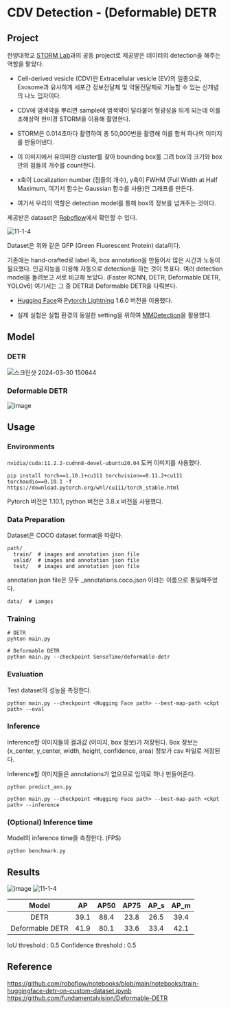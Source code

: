 # CDV Detection - (Deformable) DETR
## Project
한양대학교 [STORM Lab](https://doorykimlab.wixsite.com/spectromicroscopylab)과의 공동 project로 제공받은 데이터의 detection을 해주는 역할을 맡았다.

- Cell-derived vesicle (CDV)란 Extracellular vesicle (EV)의 일종으로, Exosome과 유사하게 세포간 정보전달체 및 약물전달체로 기능할 수 있는 신개념의 나노 입자이다.

- CDV에 염색약을 뿌리면 sample에 염색약이 달라붙어 형광성을 띄게 되는데 이를 초해상력 현미경 STORM을 이용해 촬영한다.

- STORM은 0.014초마다 촬영하여 총 50,000번을 촬영해 이를 합쳐 하나의 이미지를 만들어낸다.

- 이 이미지에서 유의미한 cluster를 찾아 bounding box를 그려 box의 크기와 box안의 점들의 개수를 count한다.

- x축이 Localization number (점들의 개수), y축이 FWHM (Full Width at Half Maximum, 여기서 함수는 Gaussian 함수를 사용)인 그래프를 만든다.

- 여기서 우리의 역할은 detection model를 통해 box의 정보를 넘겨주는 것이다.

제공받은 dataset은 [Roboflow](https://universe.roboflow.com/hj-lim/cluster-3puxp)에서 확인할 수 있다.

![11-1-4](https://github.com/larpp/Hanyang-Project-DETR/assets/87048326/f0a22492-d189-4b10-bc62-efeb2e569076)

Dataset은 위와 같은 GFP (Green Fluorescent Protein) data이다.

기존에는 hand-crafted로 label 즉, box annotation을 만들어서 많은 시간과 노동이 필요했다. 인공지능을 이용해 자동으로 detection을 하는 것이 목표다. 여러 detection model을 돌려보고 서로 비교해 보았다. (Faster RCNN, DETR, Deformable DETR, YOLOv6) 여기서는 그 중 DETR과 Deformable DETR을 다뤄본다.

- [Hugging Face](https://huggingface.co/models?pipeline_tag=object-detection&sort=trending)와 [Pytorch Lightning](https://lightning.ai/docs/pytorch/1.6.0/) 1.6.0 버전을 이용했다.

- 실제 실험은 실험 환경의 동일한 setting을 위하여 [MMDetection](https://github.com/open-mmlab/mmdetection)을 활용했다.

## Model

### DETR
![스크린샷 2024-03-30 150644](https://github.com/larpp/Hanyang-Project-DETR/assets/87048326/5458d1db-617b-413b-93bf-46810d0ce851)

### Deformable DETR

![image](https://github.com/larpp/Hanyang-Project-DETR/assets/87048326/bcc4247f-45a2-4a56-baaf-a32f242e1270)

## Usage

### Environments
`nvidia/cuda:11.2.2-cudnn8-devel-ubuntu20.04` 도커 이미지를 사용했다.
```
pip install torch==1.10.1+cu111 torchvision==0.11.2+cu111 torchaudio==0.10.1 -f https://download.pytorch.org/whl/cu111/torch_stable.html
```
Pytorch 버전은 1.10.1, python 버전은 3.8.x 버전을 사용했다.

### Data Preparation
Dataset은 COCO dataset format을 따랐다.
```
path/
  train/  # images and annotation json file
  valid/  # images and annotation json file
  test/   # images and annotation json file
```
annotation json file은 모두 _annotations.coco.json 이라는 이름으로 통일해주었다.
```
data/  # iamges
````
### Training
```
# DETR
pyhton main.py

# Deformable DETR
python main.py --checkpoint SenseTime/deformable-detr
```
### Evaluation
Test dataset의 성능을 측정한다.
```
python main.py --checkpoint <Hugging Face path> --best-map-path <ckpt path> --eval
```

### Inference
Inference할 이미지들의 결과값 (이미지, box 정보)가 저장된다.
Box 정보는 (x_center, y_center, width, height, confidence, area) 정보가 csv 파일로 저장된다.

Inference할 이미지들은 annotations가 없으므로 임의로 하나 만들어준다.
```
python predict_ann.py
```

```
python main.py --checkpoint <Hugging Face path> --best-map-path <ckpt path> --inference
```

### (Optional) Inference time
Model의 inference time을 측정한다. (FPS)
```
python benchmark.py
```
## Results
![image](https://github.com/larpp/Hanyang-Project-DETR/assets/87048326/5f9a762f-a1b0-4559-908d-ca84f39f9065)
![11-1-4](https://github.com/larpp/Hanyang-Project-DETR/assets/87048326/9c256fec-34b8-4bd8-9b86-a596ce51da79)

| Model | AP | AP50 | AP75 | AP_s | AP_m |
|:---:|:---:|:---:|:---:|:---:|:---:|
| DETR | 39.1 | 88.4 | 23.8 | 26.5 | 39.4 |
| Deformable DETR | 41.9 | 80.1 | 33.6 | 33.4 | 42.1 |

IoU threshold : 0.5
Confidence threshold : 0.5
## Reference
<https://github.com/roboflow/notebooks/blob/main/notebooks/train-huggingface-detr-on-custom-dataset.ipynb>
<https://github.com/fundamentalvision/Deformable-DETR>
